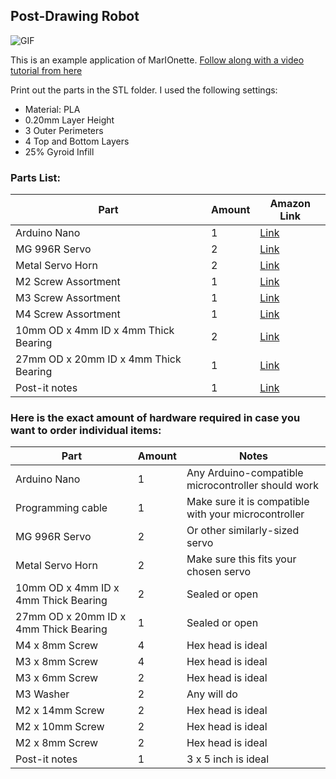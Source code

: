 ## Post-Drawing Robot

![GIF](../../Media/Gifs/DrawBotV2.gif)

This is an example application of MarIOnette. [Follow along with a video tutorial from here](https://www.youtube.com)

Print out the parts in the STL folder. I used the following settings:
- Material: PLA
- 0.20mm Layer Height
- 3 Outer Perimeters
- 4 Top and Bottom Layers
- 25% Gyroid Infill

### Parts List:
| Part  | Amount | Amazon Link |
| ------------- | ------------- | ------------- |
| Arduino Nano | 1 | [Link](https://www.amazon.com/Deegoo-ATmega328P-Microcontroller-Board-Arduino/dp/B07R9VWD39/ref=sr_1_8?crid=3G6R5IGE3AM5E&keywords=arduino+nano&qid=1680816706&sprefix=arduino+nano%2Caps%2C146&sr=8-8) |
| MG 996R Servo | 2 | [Link](https://www.amazon.com/Treedix-MG996R-Servo-High-Torque-Helicopter/dp/B08743N181/ref=sr_1_4?crid=19DZMO7J2P28Y&keywords=mg+996+r+servo+motor+2&qid=1680816580&sprefix=mg+996+r+servo+motor+%2Caps%2C150&sr=8-4) |
| Metal Servo Horn | 2 | [Link](https://www.amazon.com/Hobbypark-5-Pack-Aluminum-Futaba-Motors/dp/B06XPYBTBP/ref=sr_1_4?crid=Q4BPQ4OJHD34&keywords=metal+servo+horn&qid=1680816607&sprefix=metal+servo+hor%2Caps%2C145&sr=8-4)|
| M2 Screw Assortment | 1 | [Link](https://www.amazon.com/HanTof-Washers-Assortment-Machine-Stainless/dp/B082XRX17Z/ref=sr_1_8?crid=GOKYPQ0QBR9A&keywords=m2+screw+assortment&qid=1680817044&sprefix=m2+screw+assortmen%2Caps%2C138&sr=8-8) |
| M3 Screw Assortment | 1 | [Link](https://www.amazon.com/VIGRUE-570PCS-Stainless-Assortment-Machine/dp/B08H24W42K/ref=sr_1_5?crid=2GWQFWXEZZSXO&keywords=m3+screw+assortment+hex&qid=1680816938&sprefix=m3+screw+assortment+he%2Caps%2C130&sr=8-5) |
| M4 Screw Assortment | 1 | [Link](https://www.amazon.com/DYWISHKEY-Pieces-Stainless-Steel-Button/dp/B07X5RLSGC/ref=sr_1_5?keywords=m4+x+8mm+screws&qid=1680816964&sprefix=m4+x+8mm+%2Caps%2C143&sr=8-5) |
| 10mm OD x 4mm ID x 4mm Thick Bearing | 2 | [Link](https://www.amazon.com/Donepart-MR104-2RS-Ball-Bearings-Miniature/dp/B07XDZLWHQ/ref=sr_1_5?crid=NI11O0WZXFZ&keywords=10+x+4+x+4+bearing&qid=1680816782&sprefix=10+x+4+x+4+bearin%2Caps%2C147&sr=8-5) |
| 27mm OD x 20mm ID x 4mm Thick Bearing | 1 | [Link](https://www.amazon.com/uxcell-6704-2RS-Groove-Bearings-Double/dp/B082PS5HHN/ref=sr_1_3?crid=FFEIMJE6NMIG&keywords=20x27x4+bearing&qid=1680816886&sprefix=20x27x4+bearin%2Caps%2C136&sr=8-3) |
| Post-it notes | 1 | [Link](https://www.amazon.com/Post-Americas-Collection-Recyclable-655-5PK/dp/B00006JNNG/ref=sr_1_6?keywords=3+x+5+post+it+notes&qid=1680817217&sprefix=3+x+5+post%2Caps%2C197&sr=8-6) |

### Here is the exact amount of hardware required in case you want to order individual items:
| Part  | Amount | Notes |
| ------------- | ------------- | ------------- |
| Arduino Nano | 1 | Any Arduino-compatible microcontroller should work | 
| Programming cable | 1 | Make sure it is compatible with your microcontroller |
| MG 996R Servo | 2 | Or other similarly-sized servo |
| Metal Servo Horn | 2 | Make sure this fits your chosen servo |
| 10mm OD x 4mm ID x 4mm Thick Bearing | 2 | Sealed or open |
| 27mm OD x 20mm ID x 4mm Thick Bearing | 1 | Sealed or open |
| M4 x 8mm Screw | 4 | Hex head is ideal |
| M3 x 8mm Screw | 4 | Hex head is ideal |
| M3 x 6mm Screw | 2 | Hex head is ideal |
| M3 Washer | 2 | Any will do |
| M2 x 14mm Screw | 2 | Hex head is ideal |
| M2 x 10mm Screw | 2 | Hex head is ideal |
| M2 x 8mm Screw | 2 | Hex head is ideal |
| Post-it notes | 1 | 3 x 5 inch is ideal |
